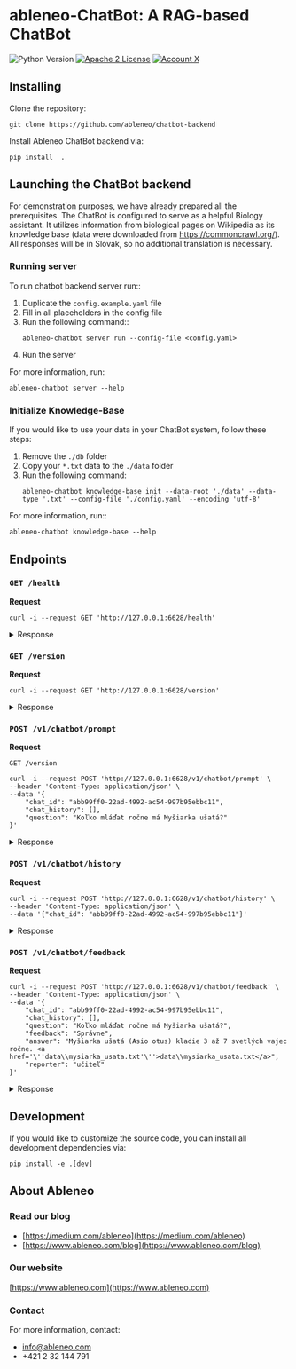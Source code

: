 # ableneo-ChatBot: A RAG-based ChatBot

![Python Version](https://shields.io/badge/python-3.11%20-blue)
[![Apache 2 License](https://img.shields.io/badge/license-Apache%202-brightgreen.svg?style=flat&logo=apachet)](https://github.com/ableneo/chat-beckend/blob/master/LICENSE.txt)
[![Account X](https://img.shields.io/twitter/follow/ableneo?style=flat&labelColor=606060&logo=X&logoColor=white&link=https://twitter.com/ableneo1)](https://twitter.com/ableneo1)

## Installing

Clone the repository:

```shell
git clone https://github.com/ableneo/chatbot-backend
```

Install Ableneo ChatBot backend via:

```shell
pip install  .
```

## Launching the ChatBot backend

For demonstration purposes, we have already prepared all the prerequisites.
The ChatBot is configured to serve as a helpful Biology assistant.
It utilizes information from biological pages on Wikipedia as its knowledge base (data were downloaded from https://commoncrawl.org/).
All responses will be in Slovak, so no additional translation is necessary.

### Running server

To run chatbot backend server run::

1. Duplicate the `config.example.yaml` file
2. Fill in all placeholders in the config file
3. Run the following command::
   ```shell
   ableneo-chatbot server run --config-file <config.yaml>
   ```
4. Run the server

For more information, run:

```shell
ableneo-chatbot server --help
```

### Initialize Knowledge-Base

If you would like to use your data in your ChatBot system, follow these steps:

1. Remove the `./db` folder
2. Copy your `*.txt` data to the `./data` folder
3. Run the following command:
   ```shell
   ableneo-chatbot knowledge-base init --data-root './data' --data-type '.txt' --config-file './config.yaml' --encoding 'utf-8'
   ```

For more information, run::

```shell
ableneo-chatbot knowledge-base --help
```

## Endpoints

### `GET /health`

**Request**

```shell
curl -i --request GET 'http://127.0.0.1:6628/health'
```

<details>
  <summary>Response</summary>

   ```
   HTTP/1.1 200 OK
   Server: Werkzeug/3.0.3 Python/3.11.9
   Date: Thu, 06 Jun 2024 15:41:15 GMT
   Content-Type: text/html; charset=utf-8
   Content-Length: 2
   Access-Control-Allow-Origin: *
   Connection: close

   OK
   ```

</details>

### `GET /version`

**Request**

```shell
curl -i --request GET 'http://127.0.0.1:6628/version'
```

<details>
  <summary>Response</summary>

   ```
   HTTP/1.1 200 OK
   Server: Werkzeug/3.0.3 Python/3.11.9
   Date: Thu, 06 Jun 2024 15:41:48 GMT
   Content-Type: text/html; charset=utf-8
   Content-Length: 5
   Access-Control-Allow-Origin: *
   Connection: close

   0.1.1
   ```

</details>

### `POST /v1/chatbot/prompt`

**Request**

`GET /version`

```shell
curl -i --request POST 'http://127.0.0.1:6628/v1/chatbot/prompt' \
--header 'Content-Type: application/json' \
--data '{
    "chat_id": "abb99ff0-22ad-4992-ac54-997b95ebbc11",
    "chat_history": [],
    "question": "Koľko mláďat ročne má Myšiarka ušatá?"
}'
```

<details>
  <summary>Response</summary>

   ```
   HTTP/1.1 200 OK
   Server: Werkzeug/3.0.3 Python/3.11.9
   Date: Thu, 06 Jun 2024 16:12:54 GMT
   Content-Type: text/plain; charset=utf-8
   Access-Control-Allow-Origin: *
   Transfer-Encoding: chunked
   Connection: close

   Myšiarka ušatá (Asio otus) kladie 3 až 7 svetlých vajec ročne.

   Zdroj: <a href='data\\mysiarka_usata.txt'>data\\mysiarka_usata.txt</a>
   ```

</details>

### `POST /v1/chatbot/history`

**Request**

```shell
curl -i --request POST 'http://127.0.0.1:6628/v1/chatbot/history' \
--header 'Content-Type: application/json' \
--data '{"chat_id": "abb99ff0-22ad-4992-ac54-997b95ebbc11"}'
```

<details>
  <summary>Response</summary>

   ```
   HTTP/1.1 200 OK
   Server: Werkzeug/3.0.3 Python/3.11.9
   Date: Thu, 06 Jun 2024 16:14:26 GMT
   Content-Type: application/json
   Content-Length: 259
   Access-Control-Allow-Origin: *
   Connection: close

   [{"role": "user", "content": "Koľko mláďat ročne má Myšiarka ušatá?"}, {"role": "assistant", "content": "Myšiarka ušatá (Asio otus) kladie 3 až 7 svetlých vajec ročne. <a href='data\\mysiarka_usata.txt'>data\\mysiarka_usata.txt</a>"}]
   ```

</details>

### `POST /v1/chatbot/feedback`

**Request**

```shell
curl -i --request POST 'http://127.0.0.1:6628/v1/chatbot/feedback' \
--header 'Content-Type: application/json' \
--data '{
    "chat_id": "abb99ff0-22ad-4992-ac54-997b95ebbc11",
    "chat_history": [],
    "question": "Koľko mláďat ročne má Myšiarka ušatá?",
    "feedback": "Správne",
    "answer": "Myšiarka ušatá (Asio otus) kladie 3 až 7 svetlých vajec ročne. <a href='\''data\\mysiarka_usata.txt'\''>data\\mysiarka_usata.txt</a>",
    "reporter": "učiteľ"
}'
```

<details>
  <summary>Response</summary>

   ```shell
   HTTP/1.1 200 OK
   Server: Werkzeug/3.0.3 Python/3.11.9
   Date: Thu, 06 Jun 2024 16:21:00 GMT
   Content-Type: application/json
   Content-Length: 22
   Access-Control-Allow-Origin: *
   Connection: close

   {"message": "success"}
   ```

</details>

## Development

If you would like to customize the source code, you can install all development dependencies via:

```shell
pip install -e .[dev]
```

## About Ableneo

### Read our blog

- [https://medium.com/ableneo](https://medium.com/ableneo)
- [https://www.ableneo.com/blog](https://www.ableneo.com/blog)

### Our website

[https://www.ableneo.com](https://www.ableneo.com)

### Contact

For more information, contact:

- [info@ableneo.com](mailto:info@ableneo.com)
- +421 2 32 144 791
